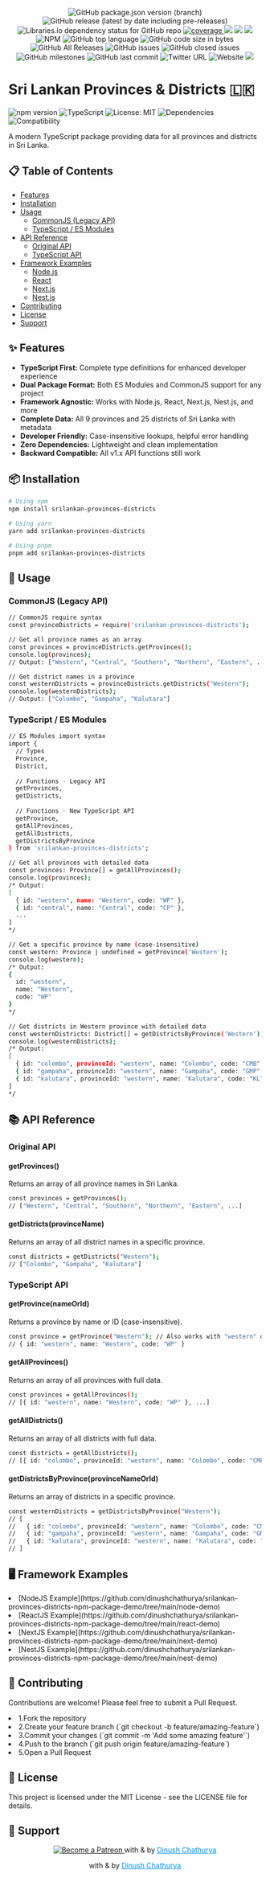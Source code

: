 <p align="center">

   <img alt="GitHub package.json version (branch)" src="https://img.shields.io/github/package-json/v/dinushchathurya/srilankan-provinces-districts-npm-package/master">
   <img alt="GitHub release (latest by date including pre-releases)" src="https://img.shields.io/github/v/release/dinushchathurya/srilankan-provinces-districts-npm-package?include_prereleases">
   <img alt="Libraries.io dependency status for GitHub repo" src="https://img.shields.io/librariesio/github/dinushchathurya/srilankan-provinces-districts-npm-package">
    <a href="https://coveralls.io/github/badges/shields">
        <img src="https://img.shields.io/coveralls/github/badges/shields" alt="coverage">
    </a>
    <img src="https://img.shields.io/badge/downloads-1k%2Fmonth-brightgreen">
    <img src="https://img.shields.io/badge/rating-★★★★☆-brightgreen">
    <img src="https://img.shields.io/badge/uptime-100%25-brightgreen">
    <img alt="NPM" src="https://img.shields.io/npm/l/srilankan-provinces-districts">
    <img alt="GitHub top language" src="https://img.shields.io/github/languages/top/dinushchathurya/srilankan-provinces-districts-npm-package">
    <img alt="GitHub code size in bytes" src="https://img.shields.io/github/languages/code-size/dinushchathurya/srilankan-provinces-districts-npm-package">
    <img alt="GitHub All Releases" src="https://img.shields.io/github/downloads/dinushchathurya/srilankan-provinces-districts-npm-package/total">
    <img alt="GitHub issues" src="https://img.shields.io/github/issues-raw/dinushchathurya/srilankan-provinces-districts-npm-package">
    <img alt="GitHub closed issues" src="https://img.shields.io/github/issues-closed-raw/dinushchathurya/srilankan-provinces-districts-npm-package">
    <img alt="GitHub milestones" src="https://img.shields.io/github/milestones/all/dinushchathurya/srilankan-provinces-districts-npm-package">
    <img alt="GitHub last commit" src="https://img.shields.io/github/last-commit/dinushchathurya/srilankan-provinces-districts-npm-package">
    <img alt="Twitter URL" src="https://img.shields.io/twitter/url?style=social&url=https%3A%2F%2Ftwitter.com%2FDinushChathurya">
    <img alt="Website" src="https://img.shields.io/website?up_message=online&url=https%3A%2F%2Fdinushchathurya.github.io%2F">
    <img src="https://img.shields.io/badge/made%20with-love%20by%20srilanka-orange">

</p>

# Sri Lankan Provinces & Districts 🇱🇰

![npm version](https://img.shields.io/badge/npm-2.0.0--rc.1-brightgreen)
![TypeScript](https://img.shields.io/badge/TypeScript-Ready-3178C6)
![License: MIT](https://img.shields.io/badge/License-MIT-yellow.svg)
![Dependencies](https://img.shields.io/badge/dependencies-0-brightgreen)
![Compatibility](https://img.shields.io/badge/compatibility-Node.js%20|%20React%20|%20Next.js%20|%20Nest.js-blue)

A modern TypeScript package providing data for all provinces and districts in Sri Lanka.

## 📋 Table of Contents

- [Features](#-features)
- [Installation](#-installation)
- [Usage](#-usage)
  - [CommonJS (Legacy API)](#commonjs-legacy-api)
  - [TypeScript / ES Modules](#typescript--es-modules)
- [API Reference](#-api-reference)
  - [Original API](#original-api)
  - [TypeScript API](#typescript-api)
- [Framework Examples](#-framework-examples)
  - [Node.js](#nodejs)
  - [React](#react)
  - [Next.js](#nextjs)
  - [Nest.js](#nestjs)
- [Contributing](#-contributing)
- [License](#-license)
- [Support](#-support)

## ✨ Features

- **TypeScript First:** Complete type definitions for enhanced developer experience
- **Dual Package Format:** Both ES Modules and CommonJS support for any project
- **Framework Agnostic:** Works with Node.js, React, Next.js, Nest.js, and more
- **Complete Data:** All 9 provinces and 25 districts of Sri Lanka with metadata
- **Developer Friendly:** Case-insensitive lookups, helpful error handling
- **Zero Dependencies:** Lightweight and clean implementation
- **Backward Compatible:** All v1.x API functions still work

## 📦 Installation

```bash
# Using npm
npm install srilankan-provinces-districts

# Using yarn
yarn add srilankan-provinces-districts

# Using pnpm
pnpm add srilankan-provinces-districts
```

## 🚀 Usage

### CommonJS (Legacy API)

```bash
// CommonJS require syntax
const provinceDistricts = require('srilankan-provinces-districts');

// Get all province names as an array
const provinces = provinceDistricts.getProvinces();
console.log(provinces);
// Output: ["Western", "Central", "Southern", "Northern", "Eastern", ...]

// Get district names in a province
const westernDistricts = provinceDistricts.getDistricts("Western");
console.log(westernDistricts);
// Output: ["Colombo", "Gampaha", "Kalutara"]
```

### TypeScript / ES Modules

```bash
// ES Modules import syntax
import { 
  // Types
  Province, 
  District,
  
  // Functions - Legacy API
  getProvinces, 
  getDistricts,
  
  // Functions - New TypeScript API
  getProvince,
  getAllProvinces, 
  getAllDistricts, 
  getDistrictsByProvince 
} from 'srilankan-provinces-districts';

// Get all provinces with detailed data
const provinces: Province[] = getAllProvinces();
console.log(provinces);
/* Output: 
[
  { id: "western", name: "Western", code: "WP" },
  { id: "central", name: "Central", code: "CP" },
  ...
]
*/

// Get a specific province by name (case-insensitive)
const western: Province | undefined = getProvince('Western');
console.log(western);
/* Output:
{
  id: "western",
  name: "Western",
  code: "WP"
}
*/

// Get districts in Western province with detailed data
const westernDistricts: District[] = getDistrictsByProvince('Western');
console.log(westernDistricts);
/* Output:
[
  { id: "colombo", provinceId: "western", name: "Colombo", code: "CMB" },
  { id: "gampaha", provinceId: "western", name: "Gampaha", code: "GMP" },
  { id: "kalutara", provinceId: "western", name: "Kalutara", code: "KLT" }
]
*/
```

## 📚 API Reference

### Original API

#### getProvinces()

Returns an array of all province names in Sri Lanka.

```bash
const provinces = getProvinces();
// ["Western", "Central", "Southern", "Northern", "Eastern", ...]
```

#### getDistricts(provinceName)
Returns an array of all district names in a specific province.

```bash
const districts = getDistricts("Western");
// ["Colombo", "Gampaha", "Kalutara"]
```

### TypeScript API

#### getProvince(nameOrId)

Returns a province by name or ID (case-insensitive).

```bash
const province = getProvince("Western"); // Also works with "western" or "WESTERN"
// { id: "western", name: "Western", code: "WP" }
```

#### getAllProvinces()

Returns an array of all provinces with full data.

```bash
const provinces = getAllProvinces();
// [{ id: "western", name: "Western", code: "WP" }, ...]
```

#### getAllDistricts()

Returns an array of all districts with full data.

```bash
const districts = getAllDistricts();
// [{ id: "colombo", provinceId: "western", name: "Colombo", code: "CMB" }, ...]
```

#### getDistrictsByProvince(provinceNameOrId)

Returns an array of districts in a specific province.

```bash
const westernDistricts = getDistrictsByProvince("Western");
// [
//   { id: "colombo", provinceId: "western", name: "Colombo", code: "CMB" },
//   { id: "gampaha", provinceId: "western", name: "Gampaha", code: "GMP" },
//   { id: "kalutara", provinceId: "western", name: "Kalutara", code: "KLT" }
// ]
```

## 🖥️ Framework Examples 

<li>[NodeJS Example](https://github.com/dinushchathurya/srilankan-provinces-districts-npm-package-demo/tree/main/node-demo)</li>
<li>[ReactJS Example](https://github.com/dinushchathurya/srilankan-provinces-districts-npm-package-demo/tree/main/react-demo)</li>
<li>[NextJS Example](https://github.com/dinushchathurya/srilankan-provinces-districts-npm-package-demo/tree/main/next-demo)</li>
<li>[NestJS Example](https://github.com/dinushchathurya/srilankan-provinces-districts-npm-package-demo/tree/main/nest-demo)</li>

## 🤝 Contributing

Contributions are welcome! Please feel free to submit a Pull Request.

<li>1.Fork the repository</li>
<li>2.Create your feature branch (`git checkout -b feature/amazing-feature`)</li>
<li>3.Commit your changes (`git commit -m 'Add some amazing feature'`)</li>
<li>4.Push to the branch (`git push origin feature/amazing-feature`)</li>
<li>5.Open a Pull Request</li>

## 📄 License

This project is licensed under the MIT License - see the LICENSE file for details.

## 🙏 Support

<p align="center">
    <a href="https://www.patreon.com/bePatron?u=35199964" target="_blank">
        <img src="https://c5.patreon.com/external/logo/become_a_patron_button.png" alt="Become a Patreon">
    </a>
     <i class="fa fa-code" style="color:orange;"></i> with <i class="fa fa-heart" style="color:red;"></i> & <i class="fa fa-coffee" style="color:brown"></i> by <a href="https://dinushchathurya.me/"><u style="color:#0193f0;">Dinush Chathurya</u></a><i class="fa fa-user-ninja"></i>
</p>

<p align="center">
     <i class="fa fa-code" style="color:orange;"></i> with <i class="fa fa-heart" style="color:red;"></i> & <i class="fa fa-coffee" style="color:brown"></i> by <a href="https://dinushchathurya.me/"><u style="color:#0193f0;">Dinush Chathurya</u></a><i class="fa fa-user-ninja"></i>
</p>
